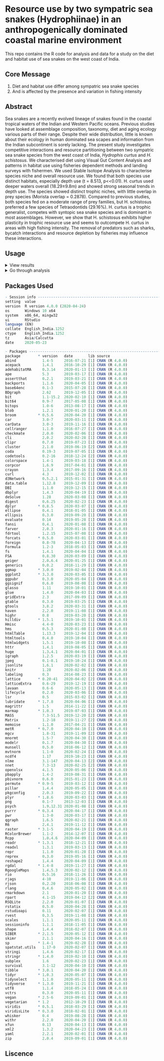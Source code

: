 # Resource use by two sympatric sea snakes (Hydrophiinae) in an anthropogenically dominated coastal marine environment

This repo contains the R code for analysis and data  for a study on the diet and habitat use of sea snakes on the west coast of India.

## Core Message

1. Diet and habitat use differ among sympatric sea snake species 
2. And is affected by the presence and variation in fishing intensity

## Abstract

Sea snakes are a recently evolved lineage of snakes found in the coastal tropical waters of the Indian and Western Pacific oceans. Previous studies have looked at assemblage composition, taxonomy, diet and aging ecology various parts of their range. Despite their wide distribution, little is known about their ecology in human dominated sea scapes and information from the Indian subcontinent is sorely lacking. The present study investigates competitive interactions and resource partitioning between two sympatric sea snake species from the west coast of India, *Hydrophis curtus* and *H. schistosus*. We characterised diet using Visual Gut Content Analysis and patterns in habitat use using fisheries dependent methods and landing surveys with fishermen. We used Stable Isotope Analysis to characterise species niche and overall resource use. We found that both species use distinct habitats, especially depth use (t = 8.513, p<<0.01). H. curtus used deeper waters overall (18.29±9.8m) and showed strong seasonal trends in depth use. The species showed distinct trophic niches, with little overlap in prey species (Morista overlap = 0.2878). Compared to previous studies, both species fed on a moderate range of prey families, but H. schistosus preferred a few species of Tetraodontids (29.16%). H. curtus is a trophic generalist, competes with syntopic sea snake species and is dominant in most assemblages. However, we show that H. schistosus exhibits higher plasticity in trophic resource use and seems to outcompete H. curtus in areas with high fishing intensity. The removal of predators such as sharks, bycatch interactions and resource depletion by fisheries may influence these interactions.

## Usage

<details>
  <summary> View results </summary>
  
  The R markdown file is configured to out put an HTML document with the results of the analysis. Paste the following code in the terminal. 
  
  
  ```R
  rmarkdown::render(input = "Resource Use Manuscripts.Rmd")
  ```
  
  </details>
 
 <details>
  <summary>Go through analysis</summary>
  
   - The sections of the analysis have been split into seperate R markdown files and can be run independently. 
    
   - R markdown files are best viewed in the R studio IDE.
    
   - Some of the analysis refer to custom functions that are included in the `Functions` folder.
    
   </details>
 
 ## Packages Used
 ```R
 - Session info -------------------------------------------------------------------------------------------
 setting  value                       
 version  R version 4.0.0 (2020-04-24)
 os       Windows 10 x64              
 system   x86_64, mingw32             
 ui       RStudio                     
 language (EN)                        
 collate  English_India.1252          
 ctype    English_India.1252          
 tz       Asia/Calcutta               
 date     2020-05-23                  

- Packages -----------------------------------------------------------------------------------------------
 package        * version   date       lib source        
 abind            1.4-5     2016-07-21 [1] CRAN (R 4.0.0)
 acepack          1.4.1     2016-10-29 [1] CRAN (R 4.0.0)
 adehabitatMA     0.3.14    2020-01-13 [1] CRAN (R 4.0.0)
 ape              5.3       2019-03-17 [1] CRAN (R 4.0.0)
 assertthat       0.2.1     2019-03-21 [1] CRAN (R 4.0.0)
 backports        1.1.6     2020-04-05 [1] CRAN (R 4.0.0)
 base64enc        0.1-3     2015-07-28 [1] CRAN (R 4.0.0)
 BDgraph          2.62      2019-12-05 [1] CRAN (R 4.0.0)
 bit              1.1-15.2  2020-02-10 [1] CRAN (R 4.0.0)
 bit64            0.9-7     2017-05-08 [1] CRAN (R 4.0.0)
 bitops           1.0-6     2013-08-17 [1] CRAN (R 4.0.0)
 blob             1.2.1     2020-01-20 [1] CRAN (R 4.0.0)
 broom          * 0.5.6     2020-04-20 [1] CRAN (R 4.0.0)
 car              3.0-7     2020-03-11 [1] CRAN (R 4.0.0)
 carData          3.0-3     2019-11-16 [1] CRAN (R 4.0.0)
 cellranger       1.1.0     2016-07-27 [1] CRAN (R 4.0.0)
 checkmate        2.0.0     2020-02-06 [1] CRAN (R 4.0.0)
 cli              2.0.2     2020-02-28 [1] CRAN (R 4.0.0)
 clipr            0.7.0     2019-07-23 [1] CRAN (R 4.0.0)
 cluster          2.1.0     2019-06-19 [2] CRAN (R 4.0.0)
 coda             0.19-3    2019-07-05 [1] CRAN (R 4.0.0)
 codetools        0.2-16    2018-12-24 [2] CRAN (R 4.0.0)
 colorspace       1.4-1     2019-03-18 [1] CRAN (R 4.0.0)
 corpcor          1.6.9     2017-04-01 [1] CRAN (R 4.0.0)
 crayon           1.3.4     2017-09-16 [1] CRAN (R 4.0.0)
 curl             4.3       2019-12-02 [1] CRAN (R 4.0.0)
 d3Network        0.5.2.1   2015-01-31 [1] CRAN (R 4.0.0)
 data.table       1.12.8    2019-12-09 [1] CRAN (R 4.0.0)
 DBI              1.1.0     2019-12-15 [1] CRAN (R 4.0.0)
 dbplyr           1.4.3     2020-04-19 [1] CRAN (R 4.0.0)
 deSolve          1.28      2020-03-08 [1] CRAN (R 4.0.0)
 digest           0.6.25    2020-02-23 [1] CRAN (R 4.0.0)
 dplyr          * 0.8.5     2020-03-07 [1] CRAN (R 4.0.0)
 ellipse          0.4.1     2018-01-05 [1] CRAN (R 4.0.0)
 ellipsis         0.3.0     2019-09-20 [1] CRAN (R 4.0.0)
 evaluate         0.14      2019-05-28 [1] CRAN (R 4.0.0)
 fansi            0.4.1     2020-01-08 [1] CRAN (R 4.0.0)
 farver           2.0.3     2020-01-16 [1] CRAN (R 4.0.0)
 fdrtool          1.2.15    2015-07-08 [1] CRAN (R 4.0.0)
 forcats        * 0.5.0     2020-03-01 [1] CRAN (R 4.0.0)
 foreign          0.8-78    2020-04-13 [2] CRAN (R 4.0.0)
 Formula          1.2-3     2018-05-03 [1] CRAN (R 4.0.0)
 fs               1.4.1     2020-04-04 [1] CRAN (R 4.0.0)
 FSA              0.8.30    2020-03-09 [1] CRAN (R 4.0.0)
 geiger           2.0.6.4   2020-01-25 [1] CRAN (R 4.0.0)
 generics         0.0.2     2018-11-29 [1] CRAN (R 4.0.0)
 ggmap          * 3.0.0     2019-02-04 [1] CRAN (R 4.0.0)
 ggplot2        * 3.3.0     2020-03-05 [1] CRAN (R 4.0.0)
 ggpubr           0.3.0     2020-05-04 [1] CRAN (R 4.0.0)
 ggsignif         0.6.0     2019-08-08 [1] CRAN (R 4.0.0)
 glasso           1.11      2019-10-01 [1] CRAN (R 4.0.0)
 glue             1.4.0     2020-04-03 [1] CRAN (R 4.0.0)
 gridExtra        2.3       2017-09-09 [1] CRAN (R 4.0.0)
 gtable           0.3.0     2019-03-25 [1] CRAN (R 4.0.0)
 gtools           3.8.2     2020-03-31 [1] CRAN (R 4.0.0)
 haven            2.2.0     2019-11-08 [1] CRAN (R 4.0.0)
 highr            0.8       2019-03-20 [1] CRAN (R 4.0.0)
 hilldiv        * 1.5.1     2019-10-01 [1] CRAN (R 4.0.0)
 Hmisc            4.4-0     2020-03-23 [1] CRAN (R 4.0.0)
 hms              0.5.3     2020-01-08 [1] CRAN (R 4.0.0)
 htmlTable        1.13.3    2019-12-04 [1] CRAN (R 4.0.0)
 htmltools        0.4.0     2019-10-04 [1] CRAN (R 4.0.0)
 htmlwidgets      1.5.1     2019-10-08 [1] CRAN (R 4.0.0)
 httr             1.4.1     2019-08-05 [1] CRAN (R 4.0.0)
 huge             1.3.4.1   2020-04-01 [1] CRAN (R 4.0.0)
 igraph           1.2.5     2020-03-19 [1] CRAN (R 4.0.0)
 jpeg             0.1-8.1   2019-10-24 [1] CRAN (R 4.0.0)
 jsonlite         1.6.1     2020-02-02 [1] CRAN (R 4.0.0)
 knitr            1.28      2020-02-06 [1] CRAN (R 4.0.0)
 labeling         0.3       2014-08-23 [1] CRAN (R 4.0.0)
 lattice        * 0.20-41   2020-04-02 [2] CRAN (R 4.0.0)
 latticeExtra     0.6-29    2019-12-19 [1] CRAN (R 4.0.0)
 lavaan           0.6-6     2020-05-13 [1] CRAN (R 4.0.0)
 lifecycle        0.2.0     2020-03-06 [1] CRAN (R 4.0.0)
 lsr              0.5       2015-03-02 [1] CRAN (R 4.0.0)
 lubridate      * 1.7.8     2020-04-06 [1] CRAN (R 4.0.0)
 magrittr         1.5       2014-11-22 [1] CRAN (R 4.0.0)
 marmap         * 1.0.3     2019-07-03 [1] CRAN (R 4.0.0)
 MASS             7.3-51.5  2019-12-20 [2] CRAN (R 4.0.0)
 Matrix           1.2-18    2019-11-27 [2] CRAN (R 4.0.0)
 memoise          1.1.0     2017-04-21 [1] CRAN (R 4.0.0)
 metR           * 0.7.0     2020-04-10 [1] CRAN (R 4.0.0)
 mgcv             1.8-31    2019-11-09 [2] CRAN (R 4.0.0)
 mnormt           1.5-7     2020-04-30 [1] CRAN (R 4.0.0)
 modelr           0.1.7     2020-04-30 [1] CRAN (R 4.0.0)
 munsell          0.5.0     2018-06-12 [1] CRAN (R 4.0.0)
 mvtnorm          1.1-0     2020-02-24 [1] CRAN (R 4.0.0)
 ncdf4            1.17      2019-10-23 [1] CRAN (R 4.0.0)
 nlme             3.1-147   2020-04-13 [2] CRAN (R 4.0.0)
 nnet             7.3-13    2020-02-25 [2] CRAN (R 4.0.0)
 openxlsx         4.1.5     2020-05-06 [1] CRAN (R 4.0.0)
 pbapply          1.4-2     2019-08-31 [1] CRAN (R 4.0.0)
 pbivnorm         0.6.0     2015-01-23 [1] CRAN (R 4.0.0)
 permute        * 0.9-5     2019-03-12 [1] CRAN (R 4.0.0)
 pillar           1.4.4     2020-05-05 [1] CRAN (R 4.0.0)
 pkgconfig        2.0.3     2019-09-22 [1] CRAN (R 4.0.0)
 plyr           * 1.8.6     2020-03-03 [1] CRAN (R 4.0.0)
 png              0.1-7     2013-12-03 [1] CRAN (R 4.0.0)
 psych            1.9.12.31 2020-01-08 [1] CRAN (R 4.0.0)
 purrr          * 0.3.4     2020-04-17 [1] CRAN (R 4.0.0)
 pwr              1.3-0     2020-03-17 [1] CRAN (R 4.0.0)
 qgraph           1.6.5     2020-02-21 [1] CRAN (R 4.0.0)
 R6               2.4.1     2019-11-12 [1] CRAN (R 4.0.0)
 raster         * 3.1-5     2020-04-19 [1] CRAN (R 4.0.0)
 RColorBrewer     1.1-2     2014-12-07 [1] CRAN (R 4.0.0)
 Rcpp             1.0.4.6   2020-04-09 [1] CRAN (R 4.0.0)
 readr          * 1.3.1     2018-12-21 [1] CRAN (R 4.0.0)
 readxl           1.3.1     2019-03-13 [1] CRAN (R 4.0.0)
 repr             1.1.0     2020-01-28 [1] CRAN (R 4.0.0)
 reprex           0.3.0     2019-05-16 [1] CRAN (R 4.0.0)
 reshape2         1.4.4     2020-04-09 [1] CRAN (R 4.0.0)
 rgdal          * 1.4-8     2019-11-27 [1] CRAN (R 4.0.0)
 RgoogleMaps      1.4.5.3   2020-02-12 [1] CRAN (R 4.0.0)
 rio              0.5.16    2018-11-26 [1] CRAN (R 4.0.0)
 rjags            4-10      2019-11-06 [1] CRAN (R 4.0.0)
 rjson            0.2.20    2018-06-08 [1] CRAN (R 4.0.0)
 rlang            0.4.6     2020-05-02 [1] CRAN (R 4.0.0)
 rmarkdown        2.1       2020-01-20 [1] CRAN (R 4.0.0)
 rpart            4.1-15    2019-04-12 [2] CRAN (R 4.0.0)
 RSQLite          2.2.0     2020-01-07 [1] CRAN (R 4.0.0)
 rstatix          0.5.0     2020-04-28 [1] CRAN (R 4.0.0)
 rstudioapi       0.11      2020-02-07 [1] CRAN (R 4.0.0)
 rvest            0.3.5     2019-11-08 [1] CRAN (R 4.0.0)
 scales           1.1.1     2020-05-11 [1] CRAN (R 4.0.0)
 sessioninfo      1.1.1     2018-11-05 [1] CRAN (R 4.0.0)
 shape            1.4.4     2018-02-07 [1] CRAN (R 4.0.0)
 SIBER          * 2.1.5     2020-05-12 [1] CRAN (R 4.0.0)
 skimr            2.1.1     2020-04-16 [1] CRAN (R 4.0.0)
 sp             * 1.4-1     2020-02-28 [1] CRAN (R 4.0.0)
 spatstat.utils   1.17-0    2020-02-07 [1] CRAN (R 4.0.0)
 stringi          1.4.6     2020-02-17 [1] CRAN (R 4.0.0)
 stringr        * 1.4.0     2019-02-10 [1] CRAN (R 4.0.0)
 subplex          1.6       2020-02-23 [1] CRAN (R 4.0.0)
 survival         3.1-12    2020-04-10 [2] CRAN (R 4.0.0)
 tibble         * 3.0.1     2020-04-20 [1] CRAN (R 4.0.0)
 tidyr          * 1.0.3     2020-05-07 [1] CRAN (R 4.0.0)
 tidyselect       1.1.0     2020-05-11 [1] CRAN (R 4.0.0)
 tidyverse      * 1.3.0     2019-11-21 [1] CRAN (R 4.0.0)
 utf8             1.1.4     2018-05-24 [1] CRAN (R 4.0.0)
 vctrs            0.3.0     2020-05-11 [1] CRAN (R 4.0.0)
 vegan          * 2.5-6     2019-09-01 [1] CRAN (R 4.0.0)
 vegetarian     * 1.2       2012-10-29 [1] CRAN (R 4.0.0)
 viridis        * 0.5.1     2018-03-29 [1] CRAN (R 4.0.0)
 viridisLite    * 0.3.0     2018-02-01 [1] CRAN (R 4.0.0)
 whisker          0.4       2019-08-28 [1] CRAN (R 4.0.0)
 withr            2.2.0     2020-04-20 [1] CRAN (R 4.0.0)
 xfun             0.13      2020-04-13 [1] CRAN (R 4.0.0)
 xml2             1.3.2     2020-04-23 [1] CRAN (R 4.0.0)
 yaml             2.2.1     2020-02-01 [1] CRAN (R 4.0.0)
 zip              2.0.4     2019-09-01 [1] CRAN (R 4.0.0)
 ```
 ## Liscence
